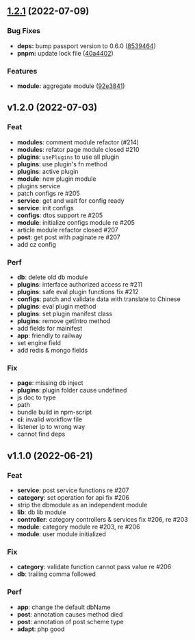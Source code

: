 ## [1.2.1](https://github.com/nx-space/core/compare/v1.2.0...v1.2.1) (2022-07-09)


### Bug Fixes

* **deps:** bump passport version to 0.6.0 ([8539464](https://github.com/nx-space/core/commit/8539464bdf3fbde25ab67f2056854471f60a525a))
* **pnpm:** update lock file ([40a4402](https://github.com/nx-space/core/commit/40a4402b3eb733f725d06b5a54e9083fe938c34b))


### Features

* **module:** aggregate module ([92e3841](https://github.com/nx-space/core/commit/92e384135e2fddada57d327a2ebf4aa8e9d5fc68))



## v1.2.0 (2022-07-03)

### Feat

- **modules**: comment module refactor (#214)
- **modules**: refator page module closed #210
- **plugins**: `usePlugins` to use all plugin
- **plugins**: use plugin's fn method
- **plugins**: active plugin
- **module**: new plugin module
- plugins service
- patch configs re #205
- **service**: get and wait for config ready
- **service**: init configs
- **configs**: dtos support re #205
- **module**: initialize configs module re #205
- article module refactor closed #207
- **post**: get post with paginate re #207
- add cz config

### Perf

- **db**: delete old db module
- **plugins**: interface authorized access re #211
- **plugins**: safe eval plugin functions fix #212
- **configs**: patch and validate data with translate to Chinese
- **plugins**: eval plugin method
- **plugins**: set plugin manifest class
- **plugins**: remove getIntro method
- add fields for mainifest
- **app**: friendly to railway
- set engine field
- add redis & mongo fields

### Fix

- **page**: missing db inject
- **plugins**: plugin folder cause undefined
- js doc to type
- path
- bundle build in npm-script
- **ci**: invalid workflow file
- listener ip to wrong way
- cannot find deps

## v1.1.0 (2022-06-21)

### Feat

- **service**: post service functions re #207
- **category**: set operation for api fix #206
- strip the dbmodule as an independent module
- **lib**: db lib module
- **controller**: category  controllers & services fix #206, re #203
- **module**: category module re #203, re #206
- **module**: user module initialized

### Fix

- **category**: validate function cannot pass value re #206
- **db**: trailing comma followed

### Perf

- **app**: change the default dbName
- **post**: annotation causes method died
- **post**: annotation of post scheme type
- **adapt**: php good
